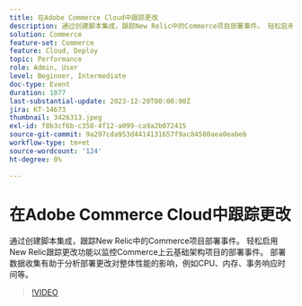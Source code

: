 ```yaml
---
title: 在Adobe Commerce Cloud中跟踪更改
description: 通过创建脚本集成，跟踪New Relic中的Commerce项目部署事件。 轻松启用New Relic跟踪更改功能以监控Commerce上云基础架构项目的部署事件。 部署数据收集有助于分析部署更改对整体性能的影响，例如CPU、内存、事务响应时间等。
solution: Commerce
feature-set: Commerce
feature: Cloud, Deploy
topic: Performance
role: Admin, User
level: Beginner, Intermediate
doc-type: Event
duration: 1877
last-substantial-update: 2023-12-20T00:00:00Z
jira: KT-14673
thumbnail: 3426313.jpeg
exl-id: f8b3cf6b-c358-4f12-a099-ca9a2b072415
source-git-commit: 9a297cda953d4414131657f9ac84580aea0eabeb
workflow-type: tm+mt
source-wordcount: '124'
ht-degree: 0%

---
```


# 在Adobe Commerce Cloud中跟踪更改

通过创建脚本集成，跟踪New Relic中的Commerce项目部署事件。 轻松启用New Relic跟踪更改功能以监控Commerce上云基础架构项目的部署事件。 部署数据收集有助于分析部署更改对整体性能的影响，例如CPU、内存、事务响应时间等。

>[!VIDEO](https://video.tv.adobe.com/v/3426313/?learn=on)
